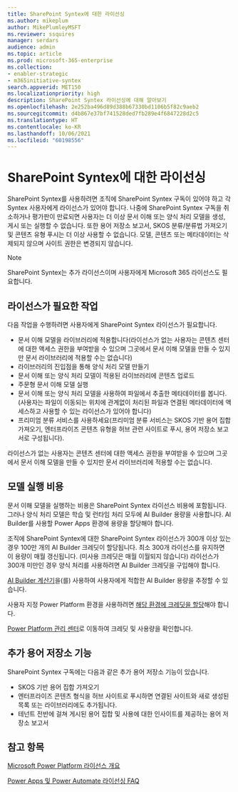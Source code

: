 ```yaml
---
title: SharePoint Syntex에 대한 라이선싱
ms.author: mikeplum
author: MikePlumleyMSFT
ms.reviewer: ssquires
manager: serdars
audience: admin
ms.topic: article
ms.prod: microsoft-365-enterprise
ms.collection:
- enabler-strategic
- m365initiative-syntex
search.appverid: MET150
ms.localizationpriority: high
description: SharePoint Syntex 라이선싱에 대해 알아보기
ms.openlocfilehash: 2e252ba496d89d388b67330bd1106b5f82c9aeb2
ms.sourcegitcommit: d4b867e37bf741528ded7fb289e4f6847228d2c5
ms.translationtype: HT
ms.contentlocale: ko-KR
ms.lasthandoff: 10/06/2021
ms.locfileid: "60198556"
---
```

# <a name="licensing-for-sharepoint-syntex"></a>SharePoint Syntex에 대한 라이선싱

SharePoint Syntex를 사용하려면 조직에 SharePoint Syntex 구독이 있어야 하고 각 Syntex 사용자에게 라이선스가 있어야 합니다. 나중에 SharePoint Syntex 구독을 취소하거나 평가판이 만료되면 사용자는 더 이상 문서 이해 또는 양식 처리 모델을 생성, 게시 또는 실행할 수 없습니다. 또한 용어 저장소 보고서, SKOS 분류/분류법 가져오기 및 콘텐츠 유형 푸시는 더 이상 사용할 수 없습니다. 모델, 콘텐츠 또는 메타데이터는 삭제되지 않으며 사이트 권한은 변경되지 않습니다.
 
> [!NOTE] 
> SharePoint Syntex는 추가 라이선스이며 사용자에게 Microsoft 365 라이선스도 필요합니다.
 
## <a name="tasks-requiring-a-license"></a>라이선스가 필요한 작업
 
다음 작업을 수행하려면 사용자에게 SharePoint Syntex 라이선스가 필요합니다.
 
- 문서 이해 모델을 라이브러리에 적용합니다(라이선스가 없는 사용자는 콘텐츠 센터에 대한 액세스 권한을 부여받을 수 있으며 그곳에서 문서 이해 모델을 만들 수 있지만 문서 라이브러리에 적용할 수는 없습니다)
- 라이브러리의 진입점을 통해 양식 처리 모델 만들기
- 문서 이해 또는 양식 처리 모델이 적용된 라이브러리에 콘텐츠 업로드
- 주문형 문서 이해 모델 실행
- 문서 이해 또는 양식 처리 모델을 사용하여 파일에서 추출한 메타데이터를 봅니다. (사용자는 파일이 이동되는 위치에 관계없이 처리된 파일과 연결된 메타데이터에 액세스하고 사용할 수 있는 라이선스가 있어야 합니다)
- 프리미엄 분류 서비스를 사용하세요(프리미엄 분류 서비스는 SKOS 기반 용어 집합 가져오기, 엔터프라이즈 콘텐츠 유형을 허브 관련 사이트로 푸시, 용어 저장소 보고서로 구성됩니다).

라이선스가 없는 사용자는 콘텐츠 센터에 대한 액세스 권한을 부여받을 수 있으며 그곳에서 문서 이해 모델을 만들 수 있지만 문서 라이브러리에 적용할 수는 없습니다.
 
## <a name="cost-of-running-models"></a>모델 실행 비용
 
문서 이해 모델을 실행하는 비용은 SharePoint Syntex 라이선스 비용에 포함됩니다. 그러나 양식 처리 모델은 학습 및 런타임 처리 모두에 AI Builder 용량을 사용합니다. AI Builder를 사용할 Power Apps 환경에 용량을 할당해야 합니다.
 
조직에 SharePoint Syntex에 대한 SharePoint Syntex 라이선스가 300개 이상 있는 경우 100만 개의 AI Builder 크레딧이 할당됩니다. 최소 300개 라이선스를 유지하면 이 용량이 매월 갱신됩니다. (미사용 크레딧은 매월 이월되지 않습니다) 라이선스가 300개 미만인 경우 양식 처리를 사용하려면 AI Builder 크레딧을 구입해야 합니다.
 
[AI Builder 계산기](https://powerapps.microsoft.com/ai-builder-calculator)을(를) 사용하여 사용자에게 적합한 AI Builder 용량을 추정할 수 있습니다.

사용자 지정 Power Platform 환경을 사용하려면 [해당 환경에 크레딧을 할당](/power-platform/admin/capacity-add-on)해야 합니다.

[Power Platform 관리 센터](https://admin.powerplatform.microsoft.com/resources/capacity)로 이동하여 크레딧 및 사용량을 확인합니다.
  
## <a name="additional-term-store-features"></a>추가 용어 저장소 기능
 
SharePoint Syntex 구독에는 다음과 같은 추가 용어 저장소 기능이 있습니다.
 
- SKOS 기반 용어 집합 가져오기
- 엔터프라이즈 콘텐츠 형식을 허브 사이트로 푸시하면 연결된 사이트와 새로 생성된 목록 또는 라이브러리에도 추가됩니다.
- 테넌트 전반에 걸쳐 게시된 용어 집합 및 사용에 대한 인사이트를 제공하는 용어 저장소 보고서


## <a name="see-also"></a>참고 항목

[Microsoft Power Platform 라이선스 개요](/power-platform/admin/pricing-billing-skus)

[Power Apps 및 Power Automate 라이선싱 FAQ](/power-platform/admin/powerapps-flow-licensing-faq)

